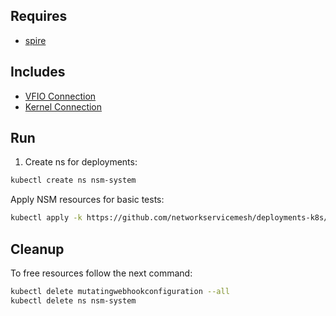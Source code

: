 ## Requires

- [spire](../spire)

## Includes

- [VFIO Connection](../use-cases/Vfio2Noop)
- [Kernel Connection](../use-cases/SriovKernel2Noop)

## Run

1. Create ns for deployments:
```bash
kubectl create ns nsm-system
```

Apply NSM resources for basic tests:
```bash
kubectl apply -k https://github.com/networkservicemesh/deployments-k8s/examples/sriov?ref=6e4e826c542d216feeb4d7c8b1987a69fc9ed627
```

## Cleanup

To free resources follow the next command:
```bash
kubectl delete mutatingwebhookconfiguration --all
kubectl delete ns nsm-system
```
